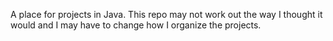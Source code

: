 A place for projects in Java.
This repo may not work out the way I thought it would and I may have to change how I organize the projects.
